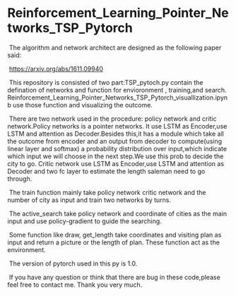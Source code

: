 # Reinforcement_Learning_Pointer_Networks_TSP_Pytorch
​	The algorithm and network architect are designed as the following paper said:

​	 https://arxiv.org/abs/1611.09940

​	This repository is consisted of two part:TSP_pytoch.py contain the defination of networks and function for envioronment , training,and search. Reinforcement_Learning_Pointer_Networks_TSP_Pytorch_visuallization.ipynb use those function and visualizing the outcome.

​	There are two network used in the procedure: policy network and critic network.Policy networks is a pointer networks. It use LSTM as Encoder,use LSTM and attention as Decoder.Besides this,it has a module which take all the outcome from encoder and an output from decoder to compute(using linear layer and softmax) a probability distribution over input,which indicate which input we will choose in the next step.We use this prob to decide the city to go. Critic network  use LSTM as Encoder,use LSTM and attention as Decoder and two fc layer to estimate the length saleman need to go through.

​	The train function mainly take policy network critic network and the number of city as input and train two networks by turns.

​	The active_search take policy network and coordinate of cities as the main input and use policy-gradient to guide the searching.

​	Some function like draw, get_length take coordinates and visiting plan as input and return a picture or the length of plan. These function act as the environment.

​	The version of pytorch used in this py is 1.0.

​	If you have any question or think that there are bug in these code,please feel free to contact me. Thank you very much.
